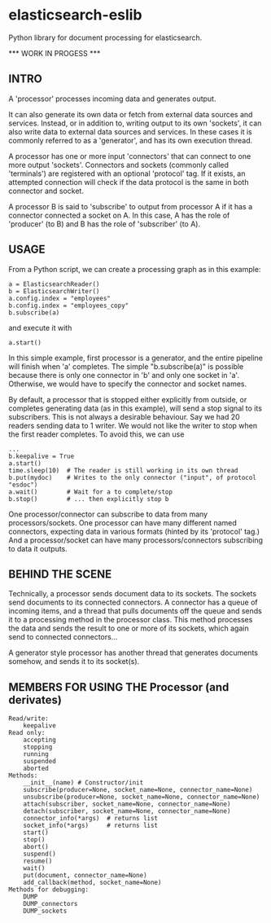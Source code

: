 elasticsearch-eslib
===================

Python library for document processing for elasticsearch.

*** WORK IN PROGESS ***

## INTRO

A 'processor' processes incoming data and generates output.

It can also generate its own data or fetch from external data sources and services.
Instead, or in addition to, writing output to its own 'sockets', it can also write data
to external data sources and services. In these cases it is commonly referred to as a 'generator',
and has its own execution thread.

A processor has one or more input 'connectors' that can connect to one more output 'sockets'.
Connectors and sockets (commonly called 'terminals') are registered with an optional 'protocol' tag.
If it exists, an attempted connection will check if the data protocol is the same in both connector
and socket.

A processor B is said to 'subscribe' to output from processor A if it has a connector connected a
socket on A. In this case, A has the role of 'producer' (to B) and B has the role of 'subscriber' (to A).

## USAGE

From a Python script, we can create a processing graph as in this example:

    a = ElasticsearchReader()
    b = ElasticsearchWriter()
    a.config.index = "employees"
    b.config.index = "employees_copy"
    b.subscribe(a)

and execute it with

    a.start()

In this simple example, first processor is a generator, and the entire pipeline will finish when 'a'
completes. The simple "b.subscribe(a)" is possible because there is only one connector in 'b' and only
one socket in 'a'. Otherwise, we would have to specify the connector and socket names.

By default, a processor that is stopped either explicitly from outside, or completes generating data (as
in this example), will send a stop signal to its subscribers. This is not always a desirable behaviour.
Say we had 20 readers sending data to 1 writer. We would not like the writer to stop when the first reader
completes. To avoid this, we can use

    ...
    b.keepalive = True
    a.start()
    time.sleep(10)  # The reader is still working in its own thread
    b.put(mydoc)    # Writes to the only connector ("input", of protocol "esdoc")
    a.wait()        # Wait for a to complete/stop
    b.stop()        # ... then explicitly stop b

One processor/connector can subscribe to data from many processors/sockets. One processor can have many
different named connectors, expecting data in various formats (hinted by its 'protocol' tag.) And a processor/socket
can have many processors/connectors subscribing to data it outputs.

## BEHIND THE SCENE

Technically, a processor sends document data to its sockets. The sockets send documents to its connected connectors.
A connector has a queue of incoming items, and a thread that pulls documents off the queue and sends it to
a processing method in the processor class. This method processes the data and sends the result to one or
more of its sockets, which again send to connected connectors...

A generator style processor has another thread that generates documents somehow, and sends it to its socket(s).


## MEMBERS FOR USING THE Processor (and derivates)

    Read/write:
        keepalive
    Read only:
        accepting
        stopping
        running
        suspended
        aborted
    Methods:
        __init__(name) # Constructor/init
        subscribe(producer=None, socket_name=None, connector_name=None)
        unsubscribe(producer=None, socket_name=None, connector_name=None)
        attach(subscriber, socket_name=None, connector_name=None)
        detach(subscriber, socket_name=None, connector_name=None)
        connector_info(*args)  # returns list
        socket_info(*args)     # returns list
        start()
        stop()
        abort()
        suspend()
        resume()
        wait()
        put(document, connector_name=None)
        add_callback(method, socket_name=None)
    Methods for debugging:
        DUMP
        DUMP_connectors
        DUMP_sockets
        
        